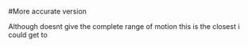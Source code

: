 #More accurate version
<p> Although doesnt give the complete range of motion this is the closest i could get to</p>

